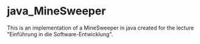 # java_MineSweeper
This is an implementation of a MineSweeper in java created for the lecture "Einführung in die Software-Entwicklung".
